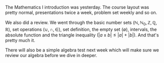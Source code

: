 The Mathematics I introduction was yesterday. The course layout was pretty normal, presentations twice a week, problem set weekly and so on.

We also did a review. We went through the basic number sets ($\mathbb{N}, \mathbb{N}_0, \mathbb{Z}, \mathbb{Q}, \mathbb{R}$), set operations ($\cup, \cap, \in$), set definition, the empty set ($\emptyset$), intervals, the absolute function and the triangle inequality ($|a \pm b| \le |a| + |b|$). And that's pretty much it.

There will also be a simple algebra test next week which will make sure we review our algebra before we dive in deeper.